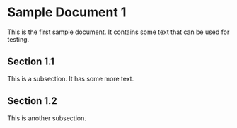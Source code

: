 # Sample Document 1

This is the first sample document. It contains some text that can be used for testing.

## Section 1.1

This is a subsection. It has some more text.

## Section 1.2

This is another subsection.

